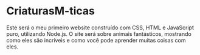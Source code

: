 # CriaturasM-ticas
Este será o meu primeiro website construído com CSS, HTML e JavaScript puro, utilizando Node.js. O site será sobre animais fantásticos, mostrando como eles são incríveis e como você pode aprender muitas coisas com eles.
